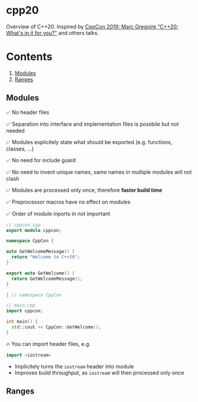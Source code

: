 # cpp20

Overview of C++20. Inspired by [CppCon 2019: Marc Gregoire “C++20: What's in it for you?"](https://youtu.be/Y652wQqbYEI?list=PLun8Ea0ZRc-k5F6yli7R1El0M77l52R0W) and others talks.

# Contents

1. [Modules](#modules)
1. [Ranges](#ranges)

<a name="modules"></a>
## Modules

:white_check_mark: No header files

:white_check_mark: Separation into interface and implementation files is possbile but not needed

:white_check_mark: Modules explicitely state what should be exported (e.g. functions, classes, ...)

:white_check_mark: No need for include guard

:white_check_mark: No need to invent unique names, same names in multiple modules will not clash

:white_check_mark: Modules are processed only once, therefore **faster build time**

:white_check_mark: Preprocessor macros have no effect on modules 

:white_check_mark: Order of module inports in not important

```cpp
// cppcon.cpp
export module cppcon;

namespace CppCon {

auto GetWelcomeMessage() {
  return "Welcome to C++20";
}

export auto GetWelcome() {
  return GetWelcomeMessage();
}

} // namespace CppCon

// main.cpp
import cppcon;

int main() {
  std::cout << CppCon::GetWelcome();
}
```

:fire: You can import header files, e.g.

```cpp
import <iostream>
```

- Implicitely turns the `iostream` header into module
- Improves build throughput, as `iostream` will then processed only once

<a name="ranges"></a>
## Ranges


